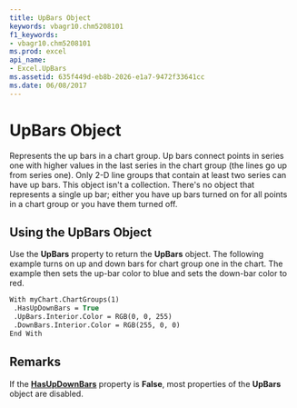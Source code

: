 ```yaml
---
title: UpBars Object
keywords: vbagr10.chm5208101
f1_keywords:
- vbagr10.chm5208101
ms.prod: excel
api_name:
- Excel.UpBars
ms.assetid: 635f449d-eb8b-2026-e1a7-9472f33641cc
ms.date: 06/08/2017
---
```



# UpBars Object

Represents the up bars in a chart group. Up bars connect points in series one with higher values in the last series in the chart group (the lines go up from series one). Only 2-D line groups that contain at least two series can have up bars. This object isn't a collection. There's no object that represents a single up bar; either you have up bars turned on for all points in a chart group or you have them turned off.


## Using the UpBars Object

Use the  **UpBars** property to return the **UpBars** object. The following example turns on up and down bars for chart group one in the chart. The example then sets the up-bar color to blue and sets the down-bar color to red.


```vb
With myChart.ChartGroups(1) 
 .HasUpDownBars = True 
 .UpBars.Interior.Color = RGB(0, 0, 255) 
 .DownBars.Interior.Color = RGB(255, 0, 0) 
End With
```


## Remarks

If the  **[HasUpDownBars](Excel.HasUpDownBars.md)** property is  **False**, most properties of the  **UpBars** object are disabled.


